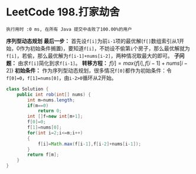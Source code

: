 # LeetCode 198.打家劫舍

    执行用时 :0 ms, 在所有 Java 提交中击败了100.00%的用户

**序列型动态规划**
**最后一步：** 首先设`f[i]`为前`i-1`项的最优解(`f[]`数组索引从1开始，0作为初始条件搁置)，要知道`f[i]`，不妨设不偷第`i`个房子，那么最优解就为`f[i]`，若偷，那么最优解为`f[i-1]+nums[i-2]`，两种情况取最大的即可。
**子问题：** 由求`f[i]`简化到求`f[i-1]`。
**转移方程：** $f[i]=max\{f[i],f[i-1]+nums[i-2]\}$
**初始条件：** 作为序列型动态规划，很多情况`f[0]`都作为初始条件：令`f[0]=0`，`f[1]=nums[0]`，由`i-2>0`循环从2开始。
````java
class Solution {
    public int rob(int[] nums) {
        int m=nums.length;
        if(m==0)
            return 0;
        int []f=new int[m+1];
        f[0]=0;
        f[1]=nums[0];
        for(int i=2;i<=m;i++)
        {
            f[i]=Math.max(f[i-1],f[i-2]+nums[i-1]);
        }
        return f[m];
    }
}
````